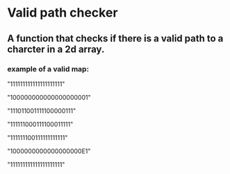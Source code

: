 # Valid path checker
## A function that checks if there is a valid path to a charcter in a 2d array.

### example of a valid map:
"111111111111111111111"

"100000000000000000001"

"111011001111100000111"

"111111000111100011111"

"111111100111111111111"

"1000000000000000000E1"

"111111111111111111111"

